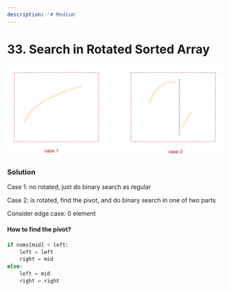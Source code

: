 ```yaml
---
description: '# Medium'
---
```


# 33. Search in Rotated Sorted Array

![](../../.gitbook/assets/1589074766777.jpg)

### Solution

Case 1: no rotated, just do binary search as regular

Case 2: is rotated, find the pivot, and do binary search in one of two parts

Consider edge case: 0 element

#### How to find the pivot? 

```python
if nums[mid] < left:
    left = left
    right = mid
else:
    left = mid
    right = right
```

#### 


